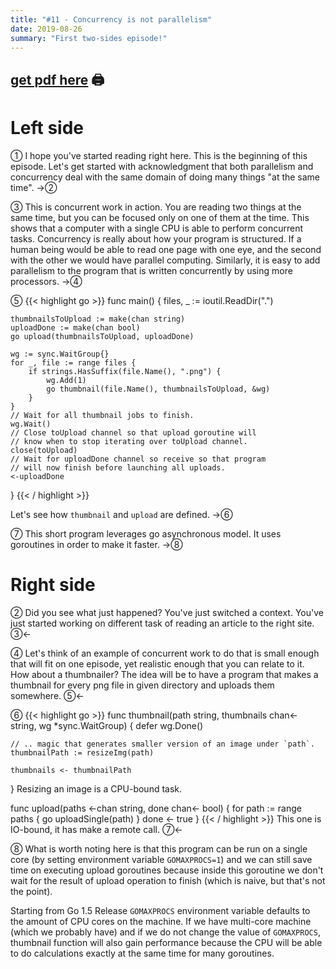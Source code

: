 ```yaml
---
title: "#11 - Concurrency is not parallelism"
date: 2019-08-26
summary: "First two-sides episode!"
---
```


## [get pdf here](/gott/episode11.pdf) 🖨

# Left side

① I hope you've started reading right here. This is the beginning of this episode. Let's get started with acknowledgment that both parallelism and concurrency deal with the same domain of doing many things "at the same time". →②

③ This is concurrent work in action. You are reading two things at the same time, but you can be focused only on one of them at the time. This shows that a computer with a single CPU is able to perform concurrent tasks. Concurrency is really about how your program is structured. If a human being would be able to read one page with one eye, and the second with the other we would have parallel computing. Similarly, it is easy to add parallelism to the program that is written concurrently by using more processors. →④

⑤
{{< highlight go >}}
func main() {
    files, _ := ioutil.ReadDir(".")

    thumbnailsToUpload := make(chan string)
    uploadDone := make(chan bool)
    go upload(thumbnailsToUpload, uploadDone)

    wg := sync.WaitGroup{}
    for _, file := range files {
        if strings.HasSuffix(file.Name(), ".png") {
            wg.Add(1)
            go thumbnail(file.Name(), thumbnailsToUpload, &wg)
        }
    }
    // Wait for all thumbnail jobs to finish.
    wg.Wait()
    // Close toUpload channel so that upload goroutine will
    // know when to stop iterating over toUpload channel.
    close(toUpload)
    // Wait for uploadDone channel so receive so that program
    // will now finish before launching all uploads.  
    <-uploadDone 
}
{{< / highlight >}}

Let's see how `thumbnail` and `upload` are defined. →⑥

⑦ This short program leverages go asynchronous model. It uses goroutines in order to make it faster.  →⑧

# Right side

② Did you see what just happened? You've just switched a context. You've just started working on different task of reading an article to the right site. ③←

④ Let's think of an example of concurrent work to do that is small enough that will fit on one episode, yet realistic enough that you can relate to it. How about a thumbnailer? The idea will be to have a program that makes a thumbnail for every png file in given directory and uploads them somewhere. ⑤←

⑥
{{< highlight go >}}
func thumbnail(path string, thumbnails chan<- string, wg *sync.WaitGroup) {
    defer wg.Done()

    // .. magic that generates smaller version of an image under `path`.
    thumbnailPath := resizeImg(path)

    thumbnails <- thumbnailPath
}
Resizing an image is a CPU-bound task. 

func upload(paths <-chan string, done chan<- bool) {
    for path := range paths {
        go uploadSingle(path)
    }
    done <- true
}
{{< / highlight >}}
This one is IO-bound, it has make a remote call. ⑦←

⑧ What is worth noting here is that this program can be run on a single core (by setting environment variable `GOMAXPROCS=1`) and we can still save time on executing upload goroutines because inside this goroutine we don't wait for the result of upload operation to finish (which is naive, but that's not the point).

Starting from Go 1.5 Release `GOMAXPROCS` environment variable defaults to the amount of CPU cores on the machine. If we have multi-core machine (which we probably have) and if we do not change the value of `GOMAXPROCS`, thumbnail function will also gain performance because the CPU will be able to do calculations exactly at the same time for many goroutines.
